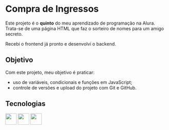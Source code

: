 <h1>Compra de Ingressos</h1>
<p>Este projeto é o <b>quinto</b> do meu aprendizado de programação na Alura. Trata-se de uma página HTML que faz o sorteiro de nomes para um amigo secreto.</p>
<p>Recebi o frontend já pronto e desenvolvi o backend.</p>
<h2>Objetivo</h2>
<p>Com este projeto, meu objetivo é praticar:</p>
<ul>
<li>uso de variáveis, condicionais e funções em JavaScript;</li>
<li>controle de versões e upload do projeto com Git e GitHub.</li>
</ul>
<h2>Tecnologias</h2>
<img src="https://cdn.jsdelivr.net/gh/devicons/devicon/icons/javascript/javascript-plain.svg" height=35 width=35/>
<img src="https://cdn.jsdelivr.net/gh/devicons/devicon/icons/git/git-original.svg" height=35 width=35/>
<img src="https://cdn.jsdelivr.net/gh/devicons/devicon/icons/github/github-original.svg" height=35 width=35/>
